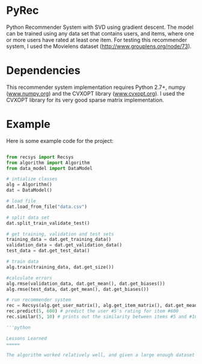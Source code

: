 PyRec
=====

Python Recommender System with SVD using gradient descent. The model can be trained using any data set that contains users, and items, where one or more users have rated at least one item.  For testing this recommender system, I used the Movielens dataset (http://www.grouplens.org/node/73). 


Dependencies
=====

This recommender system implementation requires Python 2.7+, numpy (www.numpy.org) and the CVXOPT library (www.cvxopt.org).  I used the CVXOPT library for its very good sparse matrix implementation.

Example
=====

Here is some example code for the project:

```python

from recsys import Recsys
from algorithm import Algorithm
from data_model import DataModel

# intialize classes
alg = Algorithm()
dat = DataModel()

# load file
dat.load_from_file("data.csv")

# split data set
dat.split_train_validate_test()

# get training, validation and test sets 
training_data = dat.get_training_data()
validation_data = dat.get_validation_data()
test_data = dat.get_test_data()

# train data
alg.train(training_data, dat.get_size())

#calculate errors
alg.rmse(validation_data, dat.get_mean(), dat.get_biases())
alg.rmse(test_data, dat.get_mean(), dat.get_biases())

# run recommender system
rec = Recsys(alg.get_user_matrix(), alg.get_item_matrix(), dat.get_mean(), *dat.get_biases())
rec.predict(5, 600) # predict the user #5's rating for item #600
rec.similar(5, 10) # prints out the similarity between items #5 and #10

'''python

Lessons Learned
=====

The algorithm worked relatively well, and given a large enough dataset and a small enough learning rate, the rmse was close to about .5.  However, Python is not the best language to write a recommender system in, unless you are dropping down to C during parts of it.  Overall, although this recommender system works, it doesn't scale very well. It would have been better to write something like this in a lower level language.
